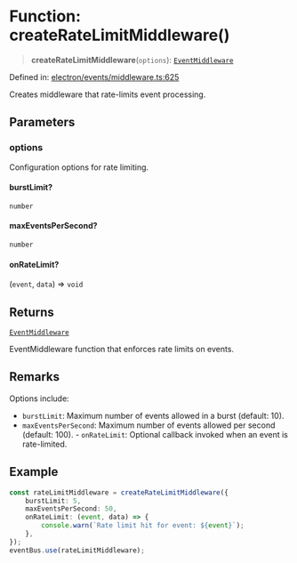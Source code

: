 # Function: createRateLimitMiddleware()

> **createRateLimitMiddleware**(`options`): [`EventMiddleware`](../../TypedEventBus/type-aliases/EventMiddleware.md)

Defined in: [electron/events/middleware.ts:625](https://github.com/Nick2bad4u/Uptime-Watcher/blob/main/electron/events/middleware.ts#L625)

Creates middleware that rate-limits event processing.

## Parameters

### options

Configuration options for rate limiting.

#### burstLimit?

`number`

#### maxEventsPerSecond?

`number`

#### onRateLimit?

(`event`, `data`) => `void`

## Returns

[`EventMiddleware`](../../TypedEventBus/type-aliases/EventMiddleware.md)

EventMiddleware function that enforces rate limits on events.

## Remarks

Options include:

- `burstLimit`: Maximum number of events allowed in a burst (default: 10).
- `maxEventsPerSecond`: Maximum number of events allowed per second (default:
  100). - `onRateLimit`: Optional callback invoked when an event is
  rate-limited.

## Example

```typescript
const rateLimitMiddleware = createRateLimitMiddleware({
    burstLimit: 5,
    maxEventsPerSecond: 50,
    onRateLimit: (event, data) => {
        console.warn(`Rate limit hit for event: ${event}`);
    },
});
eventBus.use(rateLimitMiddleware);
```
